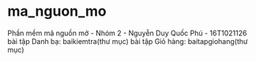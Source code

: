 # ma_nguon_mo
Phần mềm mã nguồn mở - Nhóm 2 - Nguyễn Duy Quốc Phú - 16T1021126
bài tập Danh bạ: baikiemtra(thư mục)
bài tập Giỏ hàng: baitapgiohang(thư mục)
